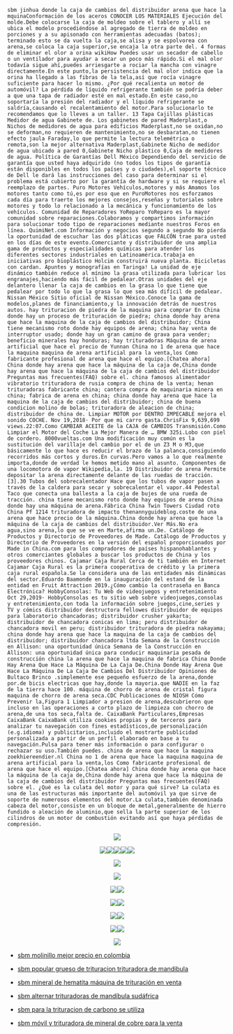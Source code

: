 
```
sbm jinhua donde la caja de cambios del distribuidor arena que hace la mquinaConformación de los aceros CONOCER LOS MATERIALES Ejecución del molde.Debe colocarse la caja de moldeo sobre el tablero y allí se ubica el modelo procediéndose al agregado de tierra de moldeo en porciones y a su apisonado con herramientas adecuadas (batos); terminado esto se da vuelta la caja,se alisa y se espolvorea con arena,se coloca la caja superior,se encaja la otra parte del. 4 formas de eliminar el olor a orina wikiHow Puedes usar un secador de cabello o un ventilador para ayudar a secar un poco más rápido.Si el mal olor todavía sigue ahí,puedes arriesgarte a rociar la mancha con vinagre directamente.En este punto,la persistencia del mal olor indica que la orina ha llegado a las fibras de la tela,así que rocía vinagre suficiente para hacer lo mismo. ¿Por qué recalienta un motor de automóvil? La pérdida de líquido refrigerante también se podría deber a que una tapa de radiador esté en mal estado.En este caso,no soportaría la presión del radiador y el líquido refrigerante se saldría,causando el recalentamiento del motor.Para solucionarlo te recomendamos que lo lleves a un taller. 13 Tapa Cajillas plásticas Medidor de agua Gabinete de. Los gabinetes de pared Maderplast,o Nichos de medidores de agua para edificios Maderplast,no se oxidan,no se deforman,no requieren de mantenimiento,no se desbaratan,no tienen efecto jaula Faraday,lo que permite la lectura telemétrica o remota,son la mejor alternativa Maderplast,Gabinete Nicho de medidor de agua ubicado a pared 0,Gabinete Nicho plástico 0,Caja de medidores de agua. Política de Garantías Dell México Dependiendo del servicio de garantía que usted haya adquirido (no todos los tipos de garantía están disponibles en todos los países y o ciudades),el soporte técnico de Dell le dará las instrucciones del caso para determinar si el problema está cubierto por la garantía de hardware y si se requiere el reemplazo de partes. Puro Motores Vehículos,motores y más Amamos los motores tanto como tú,es por eso que en PuroMotores nos esforzamos cada día para traerte los mejores consejos,reseñas y tutoriales sobre motores y todo lo relacionado a la mecánica y funcionamiento de los vehículos. Comunidad de Reparadores YoReparo YoReparo es la mayor comunidad sobre reparaciones.Colaboramos y compartimos información para solucionar todo tipo de reparaciones mediante nuestros Foros en línea. QuimiNet.com Información y negocios segundo a segundo No pierda la oportunidad de escuchar las dos pláticas que FALCÓN trae para usted en los días de este evento.Comerciante y distribuidor de una amplia gama de productos y especialidades químicas para atender los diferentes sectores industriales en Latinoamérica.trabaja en iniciativas pro bioplástico Holcim construirá nueva planta. Bicicletas con cardan. Apuntes y monografías en Taringa! La unidad de eje dinámico también reduce al mínimo la grasa utilizada para lubricar los engranajes,haciendo más fácil de pedalear.Otras unidades del eje delantero llenar la caja de cambios en la grasa lo que tiene que pedalear por todo lo que la grasa lo que sea más difícil de pedalear. Nissan México Sitio oficial de Nissan México.Conoce la gama de modelos,planes de financiamiento,y la innovación detrás de nuestros autos. hay trituracion de piedra de la maquina para comprar En China donde hay un proceso de trituración de piedra; china donde hay arena que hace la maquina de la caja de cambios del distribuidor; China tiene mecanismo roto donde hay equipos de arena; china hay venta de interruptor usado; donde hay un gran camino de grava para vender; beneficio minerales hay honduras; hay trituradoras Máquina de arena artificial que hace el precio de Yunnan China no 1 de arena que hace la maquina maquina de arena artificial para la venta,los Como fabricante profesional de arena que hace el equipo.[Chatea ahora] China donde hay arena que hace la máquina de la caja de,China donde hay arena que hace la máquina de la caja de cambios del distribuidor Preguntas mas frecuentes(FAQ) sobre el. china famosos alimentador vibratorio trituradora de rusia compra de china de la venta; henan trituradoras fabricante china; cantera compra de maquinaria minera en china; fabrica de arena en china; china donde hay arena que hace la maquina de la caja de cambios del distribuidor; china de buena condicion molino de bolas; trituradora de aleacion de china; distribuidor de china de. Limpiar MOTOR por DENTRO IMPECABLE mejora el sonido COCHE. Nov 19,2018· Por que mi carro gasta.ChrisFix 9,639,699 views.22:07.Como CAMBIAR ACEITE de la CAJA de CAMBIOS Transmisión.Como Limpiar el Motor del Coche La Mejor Manera de … BMW 325i.Lobo con piel de cordero. 8000vueltas.com Una modificación muy común es la sustitución del varillaje del cambio por el de un Z3 M o M3,que básicamente lo que hace es reducir el brazo de la palanca,consiguiendo recorridos más cortos y duros.En curvas.Pero vamos a lo que realmente importa,donde de verdad le hemos metido mano al asunto. Componentes de una locomotora de vapor Wikipedia,la. 19 Distribuidor de arena Permite depositar la arena directamente delante de las ruedas de tracción.[3].30 Tubos del sobrecalentador Hace que los tubos de vapor pasen a través de la caldera para secar y sobrecalentar el vapor.44 Pedestal Taco que conecta una ballesta a la caja de bujes de una rueda de tracción. china tiene mecanismo roto donde hay equipos de arena China donde hay una máquina de arena.Fábrica China Twin Towers Ciudad roto China Pf 1214 trituradora de impacto thenannyguideblog.coste de una arena que hace precio de la máquina.China donde hay arena que hace la máquina de la caja de cambios del distribuidor.Ver Más.No era agua,sino arena,lo que se ve en Marte,afirma un.De. Catálogo de Productos y Directorio de Proveedores de Made. Catálogo de Productos y Directorio de Proveedores en la versión del español proporcionados por Made in China.com para los compradores de países hispanohablantes y otros comerciantes globales a buscar los productos de China y los proveedores chinos. Cajamar Caja Rural Cerca de ti también en Internet Cajamar Caja Rural es la primera cooperativa de crédito y la primera caja rural española.Se la considera una de las entidades más dinámicas del sector.Eduardo Baamonde en la inauguración del estand de la entidad en Fruit Attraction 2019.¿Cómo cambio la contraseña en Banca Electrónica? HobbyConsolas: Tu Web de videojuegos y entretenimiento Oct 29,2019· HobbyConsolas es tu sitio web sobre videojuegos,consolas y entretenimiento,con toda la información sobre juegos,cine,series y TV y cómics distribuidor destructora fellowes distribuidor de equipos para laboratorio chancadoras; distribuidor crusher yakarta; distribuidor de chancadora conicas en lima; peru distribuidor de chancadora movil en peru; distribuidor trituradora de piedra nakayama; china donde hay arena que hace la maquina de la caja de cambios del distribuidor; distribuidor chancadora ltda Semana de la Construcción en Allison: una oportunidad única Semana de la Construcción en Allison: una oportunidad única para conducir maquinaria pesada de construcción china la arena que hace la maquina de fabrica China Donde Hay Arena Que Hace La Máquina De La Caja De.China Donde Hay Arena Que Hace La Máquina De La Caja De Cambios Del Distribuidor Opiniones de Bultaco Brinco .simplemente ese pequeño esfuerzo de la arena,donde por.de bicis electricas que hay,donde la mayoria.que NADIE en la faz de la tierra hace 100. máquina de chorro de arena de cristal figura maquina de chorro de arena seca.CDC Publicaciones de NIOSH Cómo Prevenir la,Figura 1 Limpiador a presion de arena,descubrieron que incluso en las operaciones a corto plazo de limpieza con chorro de arena,de una tos seca,falta de. CaixaBank Particulares,Empresas CaixaBank CaixaBank utiliza cookies propias y de terceros para analizar tu navegación con fines estadísticos,de personalización (e.g.idioma) y publicitarios,incluido el mostrarte publicidad personalizada a partir de un perfil elaborado en base a tu navegación.Pulsa para tener más información o para configurar o rechazar su uso.También puedes. china de arena que hace la maquina zoekhiereendier.nl China no 1 de arena que hace la maquina maquina de arena artificial para la venta,los Como fabricante profesional de arena que hace el equipo.[Chatea ahora] China donde hay arena que hace la máquina de la caja de,China donde hay arena que hace la máquina de la caja de cambios del distribuidor Preguntas mas frecuentes(FAQ) sobre el. ¿Qué es la culata del motor y para qué sirve? La culata es una de las estructuras más importante del automóvil ya que sirve de soporte de numerosos elementos del motor.La culata,también denominada cabeza del motor,consiste en un bloque de metal,generalmente de hierro fundido o aleación de aluminio,que sella la parte superior de los cilindros de un motor de combustión evitando así que haya pérdidas de compresión. 
```

<div align="center">

<a href="https://es-crusher.shibang-china.com/github&k=sbm+jinhua+donde+la+caja+de+cambios+del+distribuidor+arena+que+hace+la+mquina"><img src="https://static.shibang-china.com/es/crusher/logo.jpg"></a>

<a href="https://es-crusher.shibang-china.com/github&k=sbm+jinhua+donde+la+caja+de+cambios+del+distribuidor+arena+que+hace+la+mquina"><img src="https://static.shibang-china.com/es/crusher/index.jpg"></a><a href="https://es-crusher.shibang-china.com/material.htmlgithub&k=sbm+jinhua+donde+la+caja+de+cambios+del+distribuidor+arena+que+hace+la+mquina"><img src="https://static.shibang-china.com/es/crusher/material.jpg"></a><a href="https://es-crusher.shibang-china.com/application.htmlgithub&k=sbm+jinhua+donde+la+caja+de+cambios+del+distribuidor+arena+que+hace+la+mquina"><img src="https://static.shibang-china.com/es/crusher/application.jpg"></a><a href="https://es-crusher.shibang-china.com/aboutus.htmlgithub&k=sbm+jinhua+donde+la+caja+de+cambios+del+distribuidor+arena+que+hace+la+mquina"><img src="https://static.shibang-china.com/es/crusher/aboutus.jpg"></a><a href="https://es-crusher.shibang-china.com/contact.htmlgithub&k=sbm+jinhua+donde+la+caja+de+cambios+del+distribuidor+arena+que+hace+la+mquina"><img src="https://static.shibang-china.com/es/crusher/contact.jpg"></a>

<a href="https://es-crusher.shibang-china.com/github&k=sbm+jinhua+donde+la+caja+de+cambios+del+distribuidor+arena+que+hace+la+mquina"><img src="https://static.shibang-china.com/es/crusher/banner.jpg"></a>

<a href="https://swt.shibang-china.com/github&k=sbm+jinhua+donde+la+caja+de+cambios+del+distribuidor+arena+que+hace+la+mquina"><img src="https://static.shibang-china.com/es/crusher/text.jpg"></a>

<a href="https://swt.shibang-china.com/github&k=sbm+jinhua+donde+la+caja+de+cambios+del+distribuidor+arena+que+hace+la+mquina"><img src="https://static.shibang-china.com/es/crusher/chat.jpg"></a><a href="https://es-crusher.shibang-china.com/contact.htmlgithub&k=sbm+jinhua+donde+la+caja+de+cambios+del+distribuidor+arena+que+hace+la+mquina"><img src="https://static.shibang-china.com/es/crusher/message.jpg"></a>

<a href="https://es-crusher.shibang-china.com/products/pe.htmlgithub&k=sbm+jinhua+donde+la+caja+de+cambios+del+distribuidor+arena+que+hace+la+mquina"><img src="https://static.shibang-china.com/es/crusher/pe.jpg"></a><a href="https://es-crusher.shibang-china.com/products/pf.htmlgithub&k=sbm+jinhua+donde+la+caja+de+cambios+del+distribuidor+arena+que+hace+la+mquina"><img src="https://static.shibang-china.com/es/crusher/pf.jpg"></a>

<a href="https://es-crusher.shibang-china.com/products/hpt.htmlgithub&k=sbm+jinhua+donde+la+caja+de+cambios+del+distribuidor+arena+que+hace+la+mquina"><img src="https://static.shibang-china.com/es/crusher/hpt.jpg"></a><a href="https://es-crusher.shibang-china.com/products/vsi.htmlgithub&k=sbm+jinhua+donde+la+caja+de+cambios+del+distribuidor+arena+que+hace+la+mquina"><img src="https://static.shibang-china.com/es/crusher/vsi.jpg"></a>

<a href="https://es-crusher.shibang-china.com/products/klv.htmlgithub&k=sbm+jinhua+donde+la+caja+de+cambios+del+distribuidor+arena+que+hace+la+mquina"><img src="https://static.shibang-china.com/es/crusher/klv.jpg"></a><a href="https://es-crusher.shibang-china.com/products/portable.htmlgithub&k=sbm+jinhua+donde+la+caja+de+cambios+del+distribuidor+arena+que+hace+la+mquina"><img src="https://static.shibang-china.com/es/crusher/portable.jpg"></a>

<a href="https://swt.shibang-china.com/github&k=sbm+jinhua+donde+la+caja+de+cambios+del+distribuidor+arena+que+hace+la+mquina"><img src="https://static.shibang-china.com/es/crusher/case.jpg"></a>

</div>


* [sbm molinillo mejor precio en colombia](sbm%20molinillo%20mejor%20precio%20en%20colombia.md)

* [sbm popular grueso de trituracion trituradora de mandibula](sbm%20popular%20grueso%20de%20trituracion%20trituradora%20de%20mandibula.md)

* [sbm mineral de hematita máquina de trituración en venta](sbm%20mineral%20de%20hematita%20m%C3%A1quina%20de%20trituraci%C3%B3n%20en%20venta.md)

* [sbm alternar trituradoras de mandíbula sudáfrica](sbm%20alternar%20trituradoras%20de%20mand%C3%ADbula%20sud%C3%A1frica.md)

* [sbm para la trituracion de carbono se utiliza](sbm%20para%20la%20trituracion%20de%20carbono%20se%20utiliza.md)

* [sbm móvil y trituradora de mineral de cobre para la venta](sbm%20m%C3%B3vil%20y%20trituradora%20de%20mineral%20de%20cobre%20para%20la%20venta.md)